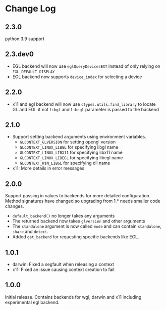 
# Change Log

## 2.3.0

python 3.9 support

## 2.3.dev0

* EGL backend will now use `eglQueryDevicesEXT` instead of only relying on `EGL_DEFAULT_DISPLAY`
* EGL backend now supports `device_index` for selecting a device

## 2.2.0

* x11 and egl backend will now use `ctypes.utils.find_library`
  to locate GL and EGL if not `libgl` and `libegl` parameter
  is passed to the backend

## 2.1.0

* Support setting backend arguments using environment variables.
  * `GLCONTEXT_GLVERSION` for setting opengl version
  * `GLCONTEXT_LINUX_LIBGL` for specifying libgl name
  * `GLCONTEXT_LINUX_LIBX11` for specifying libx11 name
  * `GLCONTEXT_LINUX_LIBEGL` for specifying libegl name
  * `GLCONTEXT_WIN_LIBGL` for specifying dll name
* x11: More details in error messages

## 2.0.0

Support passing in values to backends for more detailed
configuration. Method signatures have changed so upgrading
from 1.* needs smaller code changes.

- `default_backend()` no longer takes any arguments
- The returned backend now takes `glversion` and other arguments
- The `standalone` argument is now called `mode` and can contain
  `standalone`, `share` and `detect`.
- Added `get_backend` for requesting specific backends like EGL.

## 1.0.1

* darwin: Fixed a segfault when releasing a context
* x11: Fixed an issue causing context creation to fail

## 1.0.0

Initial release. Contains backends for wgl, darwin and x11
including experimental egl backend.
